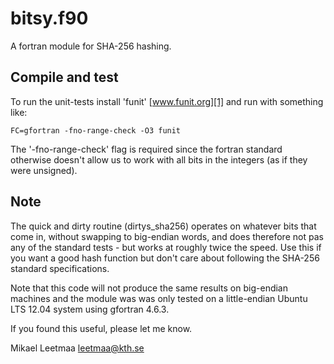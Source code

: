 bitsy.f90
==========
A fortran module for SHA-256 hashing.

Compile and test
-----------------
To run the unit-tests install 'funit' [www.funit.org][1] and run with something like:

    FC=gfortran -fno-range-check -O3 funit

The '-fno-range-check' flag is required since the fortran standard otherwise doesn't allow us to work with all bits in the integers (as if they were unsigned).

Note
------
The quick and dirty routine (dirtys_sha256) operates on whatever bits that come in, without swapping to big-endian words, and does therefore not pas any of the standard tests - but works at roughly twice the speed. Use this if you want a good hash function but don't care about following the SHA-256 standard specifications.

Note that this code will not produce the same results on big-endian machines and the module was was only tested on a little-endian Ubuntu LTS 12.04 system using gfortran 4.6.3.


If you found this useful, please let me know.

Mikael Leetmaa <leetmaa@kth.se>

[1]: http::/www.funit.org
 
